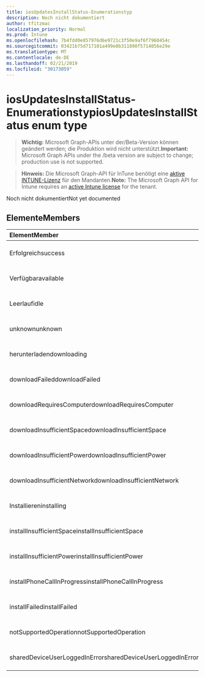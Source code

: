 ```yaml
---
title: iosUpdatesInstallStatus-Enumerationstyp
description: Noch nicht dokumentiert
author: tfitzmac
localization_priority: Normal
ms.prod: Intune
ms.openlocfilehash: 7b4fdd0e857976d6e9721c3f50e9af6f7960454c
ms.sourcegitcommit: 03421b75d717101a499e0b311890f5714056e29e
ms.translationtype: MT
ms.contentlocale: de-DE
ms.lasthandoff: 02/21/2019
ms.locfileid: "30173059"
---
```

# <a name="iosupdatesinstallstatus-enum-type"></a><span data-ttu-id="29746-103">iosUpdatesInstallStatus-Enumerationstyp</span><span class="sxs-lookup"><span data-stu-id="29746-103">iosUpdatesInstallStatus enum type</span></span>

> <span data-ttu-id="29746-104">**Wichtig:** Microsoft Graph-APIs unter der/Beta-Version können geändert werden; die Produktion wird nicht unterstützt.</span><span class="sxs-lookup"><span data-stu-id="29746-104">**Important:** Microsoft Graph APIs under the /beta version are subject to change; production use is not supported.</span></span>

> <span data-ttu-id="29746-105">**Hinweis:** Die Microsoft Graph-API für InTune benötigt eine [aktive INTUNE-Lizenz](https://go.microsoft.com/fwlink/?linkid=839381) für den Mandanten.</span><span class="sxs-lookup"><span data-stu-id="29746-105">**Note:** The Microsoft Graph API for Intune requires an [active Intune license](https://go.microsoft.com/fwlink/?linkid=839381) for the tenant.</span></span>

<span data-ttu-id="29746-106">Noch nicht dokumentiert</span><span class="sxs-lookup"><span data-stu-id="29746-106">Not yet documented</span></span>

## <a name="members"></a><span data-ttu-id="29746-107">Elemente</span><span class="sxs-lookup"><span data-stu-id="29746-107">Members</span></span>
|<span data-ttu-id="29746-108">Element</span><span class="sxs-lookup"><span data-stu-id="29746-108">Member</span></span>|<span data-ttu-id="29746-109">Wert</span><span class="sxs-lookup"><span data-stu-id="29746-109">Value</span></span>|<span data-ttu-id="29746-110">Beschreibung</span><span class="sxs-lookup"><span data-stu-id="29746-110">Description</span></span>|
|:---|:---|:---|
|<span data-ttu-id="29746-111">Erfolgreich</span><span class="sxs-lookup"><span data-stu-id="29746-111">success</span></span>|<span data-ttu-id="29746-112">0</span><span class="sxs-lookup"><span data-stu-id="29746-112">0</span></span>|<span data-ttu-id="29746-113">Noch nicht dokumentiert</span><span class="sxs-lookup"><span data-stu-id="29746-113">Not yet documented</span></span>|
|<span data-ttu-id="29746-114">Verfügbar</span><span class="sxs-lookup"><span data-stu-id="29746-114">available</span></span>|<span data-ttu-id="29746-115">1</span><span class="sxs-lookup"><span data-stu-id="29746-115">1</span></span>|<span data-ttu-id="29746-116">Noch nicht dokumentiert</span><span class="sxs-lookup"><span data-stu-id="29746-116">Not yet documented</span></span>|
|<span data-ttu-id="29746-117">Leerlauf</span><span class="sxs-lookup"><span data-stu-id="29746-117">idle</span></span>|<span data-ttu-id="29746-118">2</span><span class="sxs-lookup"><span data-stu-id="29746-118">2</span></span>|<span data-ttu-id="29746-119">Noch nicht dokumentiert</span><span class="sxs-lookup"><span data-stu-id="29746-119">Not yet documented</span></span>|
|<span data-ttu-id="29746-120">unknown</span><span class="sxs-lookup"><span data-stu-id="29746-120">unknown</span></span>|<span data-ttu-id="29746-121">3</span><span class="sxs-lookup"><span data-stu-id="29746-121">3</span></span>|<span data-ttu-id="29746-122">Noch nicht dokumentiert</span><span class="sxs-lookup"><span data-stu-id="29746-122">Not yet documented</span></span>|
|<span data-ttu-id="29746-123">herunterladen</span><span class="sxs-lookup"><span data-stu-id="29746-123">downloading</span></span>|<span data-ttu-id="29746-124">-2016330712</span><span class="sxs-lookup"><span data-stu-id="29746-124">-2016330712</span></span>|<span data-ttu-id="29746-125">Noch nicht dokumentiert</span><span class="sxs-lookup"><span data-stu-id="29746-125">Not yet documented</span></span>|
|<span data-ttu-id="29746-126">downloadFailed</span><span class="sxs-lookup"><span data-stu-id="29746-126">downloadFailed</span></span>|<span data-ttu-id="29746-127">-2016330711</span><span class="sxs-lookup"><span data-stu-id="29746-127">-2016330711</span></span>|<span data-ttu-id="29746-128">Noch nicht dokumentiert</span><span class="sxs-lookup"><span data-stu-id="29746-128">Not yet documented</span></span>|
|<span data-ttu-id="29746-129">downloadRequiresComputer</span><span class="sxs-lookup"><span data-stu-id="29746-129">downloadRequiresComputer</span></span>|<span data-ttu-id="29746-130">-2016330710</span><span class="sxs-lookup"><span data-stu-id="29746-130">-2016330710</span></span>|<span data-ttu-id="29746-131">Noch nicht dokumentiert</span><span class="sxs-lookup"><span data-stu-id="29746-131">Not yet documented</span></span>|
|<span data-ttu-id="29746-132">downloadInsufficientSpace</span><span class="sxs-lookup"><span data-stu-id="29746-132">downloadInsufficientSpace</span></span>|<span data-ttu-id="29746-133">-2016330709</span><span class="sxs-lookup"><span data-stu-id="29746-133">-2016330709</span></span>|<span data-ttu-id="29746-134">Noch nicht dokumentiert</span><span class="sxs-lookup"><span data-stu-id="29746-134">Not yet documented</span></span>|
|<span data-ttu-id="29746-135">downloadInsufficientPower</span><span class="sxs-lookup"><span data-stu-id="29746-135">downloadInsufficientPower</span></span>|<span data-ttu-id="29746-136">-2016330708</span><span class="sxs-lookup"><span data-stu-id="29746-136">-2016330708</span></span>|<span data-ttu-id="29746-137">Noch nicht dokumentiert</span><span class="sxs-lookup"><span data-stu-id="29746-137">Not yet documented</span></span>|
|<span data-ttu-id="29746-138">downloadInsufficientNetwork</span><span class="sxs-lookup"><span data-stu-id="29746-138">downloadInsufficientNetwork</span></span>|<span data-ttu-id="29746-139">-2016330707</span><span class="sxs-lookup"><span data-stu-id="29746-139">-2016330707</span></span>|<span data-ttu-id="29746-140">Noch nicht dokumentiert</span><span class="sxs-lookup"><span data-stu-id="29746-140">Not yet documented</span></span>|
|<span data-ttu-id="29746-141">Installieren</span><span class="sxs-lookup"><span data-stu-id="29746-141">installing</span></span>|<span data-ttu-id="29746-142">-2016330706</span><span class="sxs-lookup"><span data-stu-id="29746-142">-2016330706</span></span>|<span data-ttu-id="29746-143">Noch nicht dokumentiert</span><span class="sxs-lookup"><span data-stu-id="29746-143">Not yet documented</span></span>|
|<span data-ttu-id="29746-144">installInsufficientSpace</span><span class="sxs-lookup"><span data-stu-id="29746-144">installInsufficientSpace</span></span>|<span data-ttu-id="29746-145">-2016330705</span><span class="sxs-lookup"><span data-stu-id="29746-145">-2016330705</span></span>|<span data-ttu-id="29746-146">Noch nicht dokumentiert</span><span class="sxs-lookup"><span data-stu-id="29746-146">Not yet documented</span></span>|
|<span data-ttu-id="29746-147">installInsufficientPower</span><span class="sxs-lookup"><span data-stu-id="29746-147">installInsufficientPower</span></span>|<span data-ttu-id="29746-148">-2016330704</span><span class="sxs-lookup"><span data-stu-id="29746-148">-2016330704</span></span>|<span data-ttu-id="29746-149">Noch nicht dokumentiert</span><span class="sxs-lookup"><span data-stu-id="29746-149">Not yet documented</span></span>|
|<span data-ttu-id="29746-150">installPhoneCallInProgress</span><span class="sxs-lookup"><span data-stu-id="29746-150">installPhoneCallInProgress</span></span>|<span data-ttu-id="29746-151">-2016330703</span><span class="sxs-lookup"><span data-stu-id="29746-151">-2016330703</span></span>|<span data-ttu-id="29746-152">Noch nicht dokumentiert</span><span class="sxs-lookup"><span data-stu-id="29746-152">Not yet documented</span></span>|
|<span data-ttu-id="29746-153">installFailed</span><span class="sxs-lookup"><span data-stu-id="29746-153">installFailed</span></span>|<span data-ttu-id="29746-154">-2016330702</span><span class="sxs-lookup"><span data-stu-id="29746-154">-2016330702</span></span>|<span data-ttu-id="29746-155">Noch nicht dokumentiert</span><span class="sxs-lookup"><span data-stu-id="29746-155">Not yet documented</span></span>|
|<span data-ttu-id="29746-156">notSupportedOperation</span><span class="sxs-lookup"><span data-stu-id="29746-156">notSupportedOperation</span></span>|<span data-ttu-id="29746-157">-2016330701</span><span class="sxs-lookup"><span data-stu-id="29746-157">-2016330701</span></span>|<span data-ttu-id="29746-158">Noch nicht dokumentiert</span><span class="sxs-lookup"><span data-stu-id="29746-158">Not yet documented</span></span>|
|<span data-ttu-id="29746-159">sharedDeviceUserLoggedInError</span><span class="sxs-lookup"><span data-stu-id="29746-159">sharedDeviceUserLoggedInError</span></span>|<span data-ttu-id="29746-160">-2016330699</span><span class="sxs-lookup"><span data-stu-id="29746-160">-2016330699</span></span>|<span data-ttu-id="29746-161">Noch nicht dokumentiert</span><span class="sxs-lookup"><span data-stu-id="29746-161">Not yet documented</span></span>|




